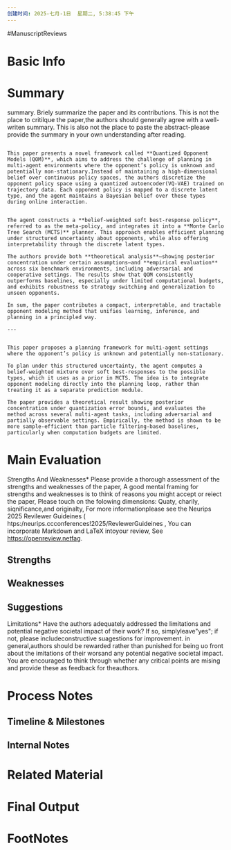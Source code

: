 ```yaml
---
创建时间: 2025-七月-1日  星期二, 5:38:45 下午
---
```

#ManuscriptReviews 

# Basic Info


# Summary
summary.
Briely summarize the paper and its contributions. This is not the place to critilque the paper,the authors should generally agree with a well-writen summary.
This is also not the place to paste the abstract-please provide the summary in your own understanding after reading.

```ad-todo

This paper presents a novel framework called **Quantized Opponent Models (QOM)**, which aims to address the challenge of planning in multi-agent environments where the opponent’s policy is unknown and potentially non-stationary.Instead of maintaining a high-dimensional belief over continuous policy spaces, the authors discretize the opponent policy space using a quantized autoencoder(VQ-VAE) trained on trajectory data. Each opponent policy is mapped to a discrete latent type, and the agent maintains a Bayesian belief over these types during online interaction.


The agent constructs a **belief-weighted soft best-response policy**, referred to as the meta-policy, and integrates it into a **Monte Carlo Tree Search (MCTS)** planner. This approach enables efficient planning under structured uncertainty about opponents, while also offering interpretability through the discrete latent types.

The authors provide both **theoretical analysis**—showing posterior concentration under certain assumptions—and **empirical evaluation** across six benchmark environments, including adversarial and cooperative settings. The results show that QOM consistently outperforms baselines, especially under limited computational budgets, and exhibits robustness to strategy switching and generalization to unseen opponents.

In sum, the paper contributes a compact, interpretable, and tractable opponent modeling method that unifies learning, inference, and planning in a principled way.

---


This paper proposes a planning framework for multi-agent settings where the opponent’s policy is unknown and potentially non-stationary. 

To plan under this structured uncertainty, the agent computes a belief-weighted mixture over soft best-responses to the possible types, which it uses as a prior in MCTS. The idea is to integrate opponent modeling directly into the planning loop, rather than treating it as a separate prediction module.

The paper provides a theoretical result showing posterior concentration under quantization error bounds, and evaluates the method across several multi-agent tasks, including adversarial and partially observable settings. Empirically, the method is shown to be more sample-efficient than particle filtering-based baselines, particularly when computation budgets are limited.

```
# Main Evaluation

Strengths And Weaknesses*
Please provide a thorough assessment of the strengths and weaknesses of the paper, A good mental framing for strengths and weaknesses is to think of reasons you might accept or reiect the paper, Please touch on the folowing dimensions: Quaty, charily, siqnificance,and originalty, For more informationplease see the Neurips 2025 Revilewer Guideines ( htps:/neurips.ccconferences!2025/RevlewerGuideines , You can incorporate Markdown and LaTeX intoyour review, See https://openreview.netfag.
## Strengths


## Weaknesses


## Suggestions
Limitations*
Have the authors adequately addressed the limitations and potential negative societal impact of their work? If so, simplyleave"yes"; if not, please includeconstructive suagestions for improvement. in general,authors should be rewarded rather than punished for being uo front about the imitations of their worsand any potential negative societal impact. You are encouraged to think through whether any critical points are mising and provide these as feedback for theauthors.


# Process Notes

## Timeline & Milestones


## Internal Notes


# Related Material


# Final Output


# FootNotes

